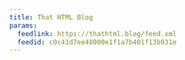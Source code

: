 ```yaml
---
title: That HTML Blog
params:
  feedlink: https://thathtml.blog/feed.xml
  feedid: c0c41d7ee48000e1f1a7b401f13b931e
---
```

